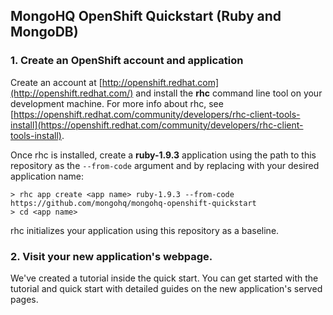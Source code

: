 MongoHQ OpenShift Quickstart (Ruby and MongoDB)
-----------------------------

### 1. Create an OpenShift account and application

Create an account at [http://openshift.redhat.com](http://openshift.redhat.com/) and install the **rhc** command line tool on your development machine. For more info about rhc, see [https://openshift.redhat.com/community/developers/rhc-client-tools-install](https://openshift.redhat.com/community/developers/rhc-client-tools-install).

Once rhc is installed, create a **ruby-1.9.3** application using the path to this repository as the ```--from-code``` argument and by replacing <app name> with your desired application name:

```
> rhc app create <app name> ruby-1.9.3 --from-code https://github.com/mongohq/mongohq-openshift-quickstart
> cd <app name>
```
rhc initializes your application using this repository as a baseline.

### 2. Visit your new application's webpage.

We've created a tutorial inside the quick start.  You can get started
with the tutorial and quick start with detailed guides on the new
application's served pages.
